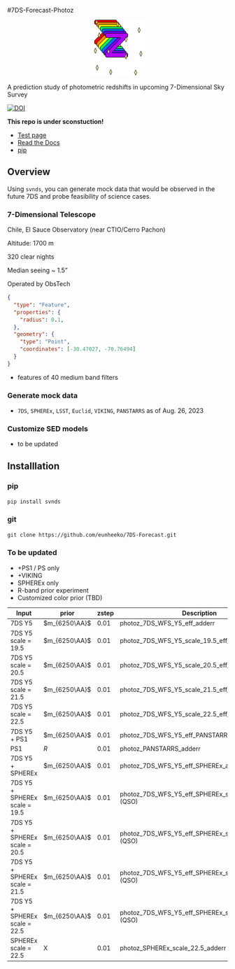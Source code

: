 #7DS-Forecast-Photoz
<p align="center"><img src="./images/svn_dim_photoz.gif"></p>

<!-- ![7DS photo-z](/images/svn_dim_photoz.gif) -->
<!-- ![7D photoz](https://piskel-imgstore-b.appspot.com/img/40e0dbe8-3c1e-11ee-8bd4-95e893aea127.gif) -->

A prediction study of photometric redshifts in upcoming 7-Dimensional Sky Survey

[![DOI](https://zenodo.org/badge/DOI/10.5281/zenodo.8251967.svg)](https://doi.org/10.5281/zenodo.8251967)



**This repo is under sconstuction!**

* [Test page](https://eunheeko.github.io/7DS-Forecast/)
* [Read the Docs](https://7ds-forecast.readthedocs.io/)
* [pip](https://pypi.org/project/svnds/0.0.1/)

## Overview
Using `svnds`, you can generate mock data that would be observed in the future 7DS and probe feasibility of science cases.

### 7-Dimensional Telescope

Chile, El Sauce Observatory (near CTIO/Cerro Pachon)

Altitude: 1700 m

320 clear nights

Median seeing ~ 1.5”


Operated by ObsTech

```geojson
{ 
  "type": "Feature",
  "properties": {
    "radius": 0.1,
  },
  "geometry": {
    "type": "Point",
    "coordinates": [-30.47027, -70.76494]
  }
}
```

<!-- 
```geojson
{
  "type": "FeatureCollection",
  "features": [
    {
      "type": "Feature",
      "id": 1,
      "properties": {
        "ID": 0
      },
      "geometry": {
        "type": "Polygon",
        "coordinates": [
          [
              [-90,35],
              [-90,30],
              [-85,30],
              [-85,35],
              [-90,35]
          ]
        ]
      }
    }
  ]
}
``` -->

* features of 40 medium band filters

### Generate mock data
* `7DS`, `SPHEREx`, `LSST`, `Euclid`, `VIKING`, `PANSTARRS` as of Aug. 26, 2023

### Customize SED models
* to be updated

## Installlation
### pip

`pip install svnds`

### git
`git clone https://github.com/eunheeko/7DS-Forecast.git`

### To be updated

* +PS1 / PS only
* +VIKING
* SPHEREx only
* R-band prior experiment
* Customized color prior (TBD)

|Input|prior|zstep|Description|
|---|---|---|---|
|7DS Y5|$m_{6250\AA}$|0.01|photoz_7DS_WFS_Y5_eff_adderr|
|7DS Y5 scale = 19.5|$m_{6250\AA}$|0.01|photoz_7DS_WFS_Y5_scale_19.5_eff_adderr|
|7DS Y5 scale = 20.5|$m_{6250\AA}$|0.01|photoz_7DS_WFS_Y5_scale_20.5_eff_adderr|
|7DS Y5 scale = 21.5|$m_{6250\AA}$|0.01|photoz_7DS_WFS_Y5_scale_21.5_eff_adderr|
|7DS Y5 scale = 22.5|$m_{6250\AA}$|0.01|photoz_7DS_WFS_Y5_scale_22.5_eff_adderr|
|7DS Y5 + PS1 |$m_{6250\AA}$|0.01|photoz_7DS_WFS_Y5_eff_PANSTARRS_adderr|
|PS1 |$R$|0.01|photoz_PANSTARRS_adderr|
|7DS Y5 + SPHEREx|$m_{6250\AA}$|0.01|photoz_7DS_WFS_Y5_eff_SPHEREx_adderr (QSO)|
|7DS Y5 + SPHEREx scale = 19.5|$m_{6250\AA}$|0.01|photoz_7DS_WFS_Y5_eff_SPHEREx_scale_19.5_adderr (QSO)|
|7DS Y5 + SPHEREx scale = 20.5|$m_{6250\AA}$|0.01|photoz_7DS_WFS_Y5_eff_SPHEREx_scale_20.5_adderr (QSO)|
|7DS Y5 + SPHEREx scale = 21.5|$m_{6250\AA}$|0.01|photoz_7DS_WFS_Y5_eff_SPHEREx_scale_21.5_adderr (QSO)|
|7DS Y5 + SPHEREx scale = 22.5|$m_{6250\AA}$|0.01|photoz_7DS_WFS_Y5_eff_SPHEREx_scale_22.5_adderr (QSO)|
|SPHEREx scale = 22.5|X|0.01|photoz_SPHEREx_scale_22.5_adderr (QSO)|

<!-- |7DS Y5 + VIKING|$m_{6250\AA}$|photoz_sds40_WFS_5yr_eff_VIKING_adderr.coeff| -->

<!-- ## Data Specifiaction
![data_spec](/images/data_specification.png)

## Survey Plan
=======
# Notes


## EAZY
<!-- - read binary files: https://github.com/gbrammer/eazy-photoz/tree/f8b84a20f8e781d1f8244a24cd347a24a40f1558/inputs -->
<!-- - source code: https://eazy-py.readthedocs.io/en/latest/_modules/eazy/photoz.html -->


<!-- ## data/filters
* 7DS, SPHERE: customized
* LSST: 
* [EUCLID](https://ui.adsabs.harvard.edu/abs/2022A%26A...662A..92E/abstract): [data](https://euclid.esac.esa.int/msp/refdata/data/)
* VIKIG:  -->


<!-- ## For large data: -->
<!-- https://docs.github.com/en/repositories/working-with-files/managing-large-files -->
